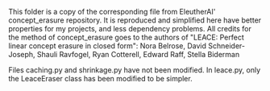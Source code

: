 This folder is a copy of the corresponding file from EleutherAI' concept_erasure repository.
It is reproduced and simplified here have better properties for my projects, and less dependency problems.
All credits for the method of concept_erasure goes to the authors of "LEACE: Perfect linear concept erasure in closed form":
Nora Belrose, David Schneider-Joseph, Shauli Ravfogel, Ryan Cotterell, Edward Raff, Stella Biderman

Files caching.py and shrinkage.py have not been modified. In leace.py, only the LeaceEraser class has been modified to be simpler.